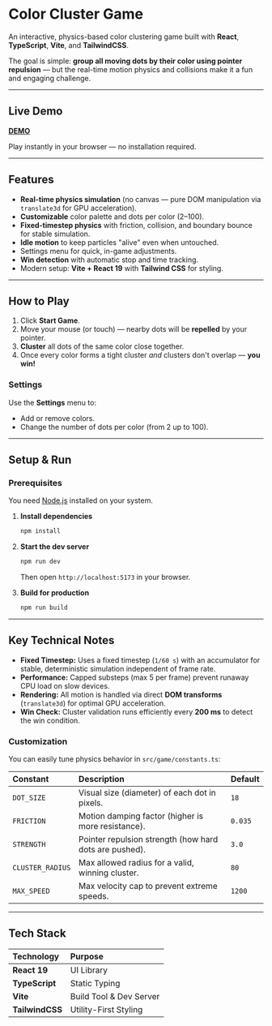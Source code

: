 # Color Cluster Game

An interactive, physics-based color clustering game built with **React**, **TypeScript**, **Vite**, and **TailwindCSS**.

The goal is simple: **group all moving dots by their color using pointer repulsion** — but the real-time motion physics and collisions make it a fun and engaging challenge.

---

## Live Demo

[**DEMO**](https://color-dot-game.vercel.app/)

Play instantly in your browser — no installation required.

---

## Features

-   **Real-time physics simulation** (no canvas — pure DOM manipulation via `translate3d` for GPU acceleration).
-   **Customizable** color palette and dots per color (2–100).
-   **Fixed-timestep physics** with friction, collision, and boundary bounce for stable simulation.
-   **Idle motion** to keep particles "alive" even when untouched.
-   Settings menu for quick, in-game adjustments.
-   **Win detection** with automatic stop and time tracking.
-   Modern setup: **Vite + React 19** with **Tailwind CSS** for styling.

---

## How to Play

1.  Click **Start Game**.
2.  Move your mouse (or touch) — nearby dots will be **repelled** by your pointer.
3.  **Cluster** all dots of the same color close together.
4.  Once every color forms a tight cluster _and_ clusters don't overlap — **you win!**

### Settings

Use the **Settings** menu to:

-   Add or remove colors.
-   Change the number of dots per color (from 2 up to 100).

---

## Setup & Run

### Prerequisites

You need [Node.js](https://nodejs.org/) installed on your system.

1.  **Install dependencies**

    ```bash
    npm install
    ```

2.  **Start the dev server**

    ```bash
    npm run dev
    ```

    Then open `http://localhost:5173` in your browser.

3.  **Build for production**
    ```bash
    npm run build
    ```

---

## Key Technical Notes

-   **Fixed Timestep:** Uses a fixed timestep (`1/60 s`) with an accumulator for stable, deterministic simulation independent of frame rate.
-   **Performance:** Capped substeps (max 5 per frame) prevent runaway CPU load on slow devices.
-   **Rendering:** All motion is handled via direct **DOM transforms** (`translate3d`) for optimal GPU acceleration.
-   **Win Check:** Cluster validation runs efficiently every **200 ms** to detect the win condition.

### Customization

You can easily tune physics behavior in `src/game/constants.ts`:

| Constant         | Description                                            | Default |
| :--------------- | :----------------------------------------------------- | :------ |
| `DOT_SIZE`       | Visual size (diameter) of each dot in pixels.          | `18`    |
| `FRICTION`       | Motion damping factor (higher is more resistance).     | `0.035` |
| `STRENGTH`       | Pointer repulsion strength (how hard dots are pushed). | `3.0`   |
| `CLUSTER_RADIUS` | Max allowed radius for a valid, winning cluster.       | `80`    |
| `MAX_SPEED`      | Max velocity cap to prevent extreme speeds.            | `1200`  |

---

## Tech Stack

| Technology      | Purpose                 |
| :-------------- | :---------------------- |
| **React 19**    | UI Library              |
| **TypeScript**  | Static Typing           |
| **Vite**        | Build Tool & Dev Server |
| **TailwindCSS** | Utility-First Styling   |
